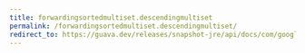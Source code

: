```yaml
---
title: forwardingsortedmultiset.descendingmultiset
permalink: /forwardingsortedmultiset.descendingmultiset/
redirect_to: https://guava.dev/releases/snapshot-jre/api/docs/com/google/common/collect/ForwardingSortedMultiset.html#descendingMultiset--
---
```

